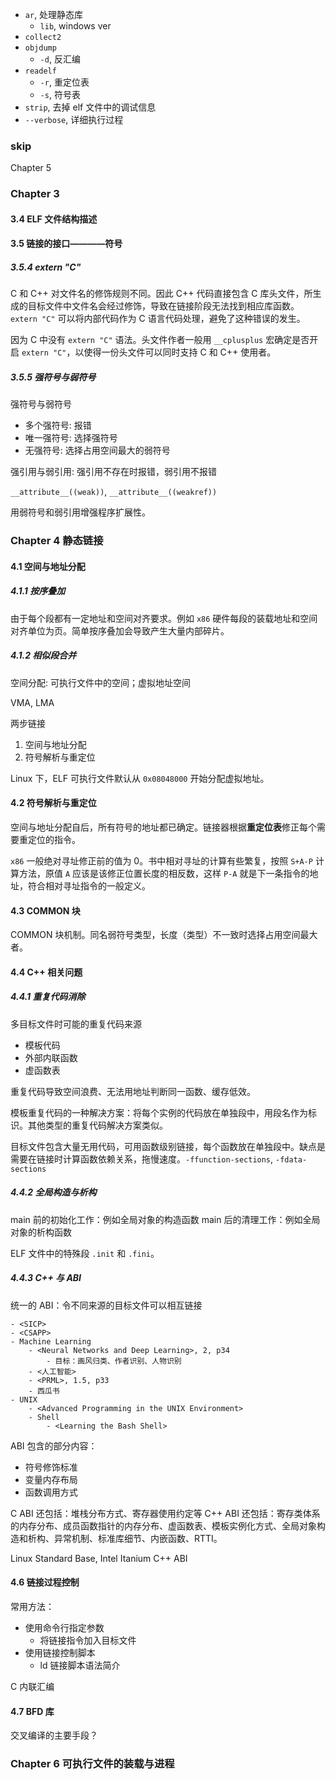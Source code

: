 

- `ar`, 处理静态库
  - `lib`, windows ver
- `collect2`
- `objdump`
  - `-d`, 反汇编
- `readelf`
  - `-r`, 重定位表
  - `-s`, 符号表
- `strip`, 去掉 elf 文件中的调试信息
- `--verbose`, 详细执行过程




### skip

Chapter 5

### Chapter 3

#### 3.4 ELF 文件结构描述


#### 3.5 链接的接口————符号

##### 3.5.4 extern "C"

C 和 C++ 对文件名的修饰规则不同。因此 C++ 代码直接包含 C 库头文件，所生成的目标文件中文件名会经过修饰，导致在链接阶段无法找到相应库函数。`extern "C"` 可以将内部代码作为 C 语言代码处理，避免了这种错误的发生。

因为 C 中没有 `extern "C"` 语法。头文件作者一般用 `__cplusplus` 宏确定是否开启 `extern "C"`，以使得一份头文件可以同时支持 C 和 C++ 使用者。

##### 3.5.5 强符号与弱符号

强符号与弱符号
- 多个强符号: 报错
- 唯一强符号: 选择强符号
- 无强符号: 选择占用空间最大的弱符号

强引用与弱引用: 强引用不存在时报错，弱引用不报错

`__attribute__((weak))`, `__attribute__((weakref))`

用弱符号和弱引用增强程序扩展性。

### Chapter 4 静态链接

#### 4.1 空间与地址分配

##### 4.1.1 按序叠加

由于每个段都有一定地址和空间对齐要求。例如 `x86` 硬件每段的装载地址和空间对齐单位为页。简单按序叠加会导致产生大量内部碎片。

##### 4.1.2 相似段合并

空间分配: 可执行文件中的空间；虚拟地址空间

VMA, LMA

两步链接
1. 空间与地址分配
2. 符号解析与重定位

Linux 下，ELF 可执行文件默认从 `0x08048000` 开始分配虚拟地址。

#### 4.2 符号解析与重定位

空间与地址分配自后，所有符号的地址都已确定。链接器根据**重定位表**修正每个需要重定位的指令。

`x86` 一般绝对寻址修正前的值为 0。书中相对寻址的计算有些繁复，按照 `S+A-P` 计算方法，原值 `A` 应该是该修正位置长度的相反数，这样 `P-A` 就是下一条指令的地址，符合相对寻址指令的一般定义。

#### 4.3 COMMON 块

COMMON 块机制。同名弱符号类型，长度（类型）不一致时选择占用空间最大者。

#### 4.4 C++ 相关问题

##### 4.4.1 重复代码消除

多目标文件时可能的重复代码来源
- 模板代码
- 外部内联函数
- 虚函数表

重复代码导致空间浪费、无法用地址判断同一函数、缓存低效。

模板重复代码的一种解决方案：将每个实例的代码放在单独段中，用段名作为标识。其他类型的重复代码解决方案类似。

目标文件包含大量无用代码，可用函数级别链接，每个函数放在单独段中。缺点是需要在链接时计算函数依赖关系，拖慢速度。`-ffunction-sections`, `-fdata-sections`

##### 4.4.2 全局构造与析构

main 前的初始化工作：例如全局对象的构造函数
main 后的清理工作：例如全局对象的析构函数

ELF 文件中的特殊段 `.init` 和 `.fini`。

##### 4.4.3 C++ 与 ABI

统一的 ABI：令不同来源的目标文件可以相互链接

	- <SICP>
	- <CSAPP>
	- Machine Learning
		- <Neural Networks and Deep Learning>, 2, p34
			- 目标：画风归类、作者识别、人物识别
		- <人工智能>
		- <PRML>, 1.5, p33
		- 西瓜书
	- UNIX
		- <Advanced Programming in the UNIX Environment>
		- Shell
			- <Learning the Bash Shell>
ABI 包含的部分内容：
- 符号修饰标准
- 变量内存布局
- 函数调用方式

C ABI 还包括：堆栈分布方式、寄存器使用约定等
C++ ABI 还包括：寄存类体系的内存分布、成员函数指针的内存分布、虚函数表、模板实例化方式、全局对象构造和析构、异常机制、标准库细节、内嵌函数、RTTI。

Linux Standard Base, Intel Itanium C++ ABI

#### 4.6 链接过程控制

常用方法：
- 使用命令行指定参数
  - 将链接指令加入目标文件
- 使用链接控制脚本
  - ld 链接脚本语法简介

C 内联汇编

#### 4.7 BFD 库

交叉编译的主要手段？

### Chapter 6 可执行文件的装载与进程

